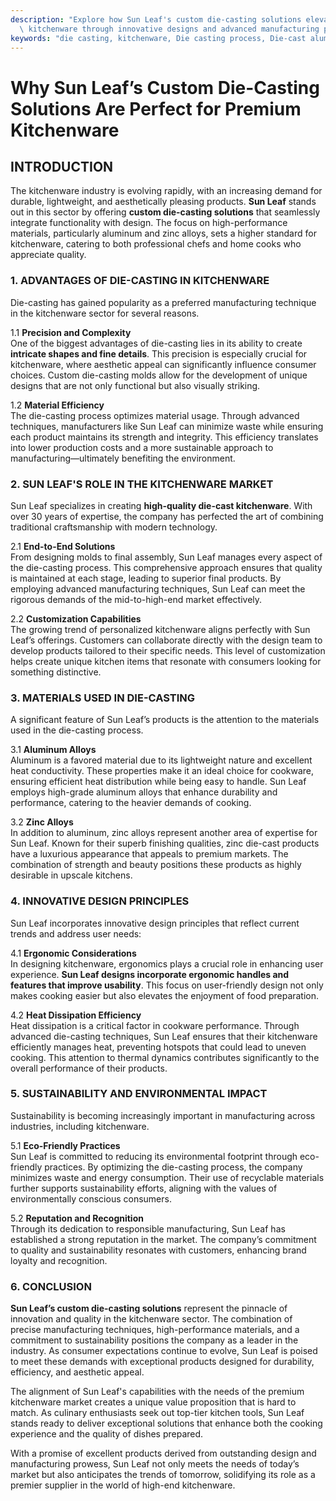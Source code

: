 ```yaml
---
description: "Explore how Sun Leaf's custom die-casting solutions elevate the quality of premium\
  \ kitchenware through innovative designs and advanced manufacturing processes."
keywords: "die casting, kitchenware, Die casting process, Die-cast aluminum"
---
```

# Why Sun Leaf’s Custom Die-Casting Solutions Are Perfect for Premium Kitchenware

## INTRODUCTION

The kitchenware industry is evolving rapidly, with an increasing demand for durable, lightweight, and aesthetically pleasing products. **Sun Leaf** stands out in this sector by offering **custom die-casting solutions** that seamlessly integrate functionality with design. The focus on high-performance materials, particularly aluminum and zinc alloys, sets a higher standard for kitchenware, catering to both professional chefs and home cooks who appreciate quality.

### 1. ADVANTAGES OF DIE-CASTING IN KITCHENWARE

Die-casting has gained popularity as a preferred manufacturing technique in the kitchenware sector for several reasons. 

1.1 **Precision and Complexity**  
One of the biggest advantages of die-casting lies in its ability to create **intricate shapes and fine details**. This precision is especially crucial for kitchenware, where aesthetic appeal can significantly influence consumer choices. Custom die-casting molds allow for the development of unique designs that are not only functional but also visually striking.

1.2 **Material Efficiency**  
The die-casting process optimizes material usage. Through advanced techniques, manufacturers like Sun Leaf can minimize waste while ensuring each product maintains its strength and integrity. This efficiency translates into lower production costs and a more sustainable approach to manufacturing—ultimately benefiting the environment.

### 2. SUN LEAF'S ROLE IN THE KITCHENWARE MARKET

Sun Leaf specializes in creating **high-quality die-cast kitchenware**. With over 30 years of expertise, the company has perfected the art of combining traditional craftsmanship with modern technology.

2.1 **End-to-End Solutions**  
From designing molds to final assembly, Sun Leaf manages every aspect of the die-casting process. This comprehensive approach ensures that quality is maintained at each stage, leading to superior final products. By employing advanced manufacturing techniques, Sun Leaf can meet the rigorous demands of the mid-to-high-end market effectively.

2.2 **Customization Capabilities**  
The growing trend of personalized kitchenware aligns perfectly with Sun Leaf’s offerings. Customers can collaborate directly with the design team to develop products tailored to their specific needs. This level of customization helps create unique kitchen items that resonate with consumers looking for something distinctive.

### 3. MATERIALS USED IN DIE-CASTING

A significant feature of Sun Leaf’s products is the attention to the materials used in the die-casting process.

3.1 **Aluminum Alloys**  
Aluminum is a favored material due to its lightweight nature and excellent heat conductivity. These properties make it an ideal choice for cookware, ensuring efficient heat distribution while being easy to handle. Sun Leaf employs high-grade aluminum alloys that enhance durability and performance, catering to the heavier demands of cooking.

3.2 **Zinc Alloys**  
In addition to aluminum, zinc alloys represent another area of expertise for Sun Leaf. Known for their superb finishing qualities, zinc die-cast products have a luxurious appearance that appeals to premium markets. The combination of strength and beauty positions these products as highly desirable in upscale kitchens.

### 4. INNOVATIVE DESIGN PRINCIPLES

Sun Leaf incorporates innovative design principles that reflect current trends and address user needs:

4.1 **Ergonomic Considerations**  
In designing kitchenware, ergonomics plays a crucial role in enhancing user experience. **Sun Leaf designs incorporate ergonomic handles and features that improve usability**. This focus on user-friendly design not only makes cooking easier but also elevates the enjoyment of food preparation.

4.2 **Heat Dissipation Efficiency**  
Heat dissipation is a critical factor in cookware performance. Through advanced die-casting techniques, Sun Leaf ensures that their kitchenware efficiently manages heat, preventing hotspots that could lead to uneven cooking. This attention to thermal dynamics contributes significantly to the overall performance of their products.

### 5. SUSTAINABILITY AND ENVIRONMENTAL IMPACT

Sustainability is becoming increasingly important in manufacturing across industries, including kitchenware.

5.1 **Eco-Friendly Practices**  
Sun Leaf is committed to reducing its environmental footprint through eco-friendly practices. By optimizing the die-casting process, the company minimizes waste and energy consumption. Their use of recyclable materials further supports sustainability efforts, aligning with the values of environmentally conscious consumers.

5.2 **Reputation and Recognition**  
Through its dedication to responsible manufacturing, Sun Leaf has established a strong reputation in the market. The company’s commitment to quality and sustainability resonates with customers, enhancing brand loyalty and recognition.

### 6. CONCLUSION

**Sun Leaf’s custom die-casting solutions** represent the pinnacle of innovation and quality in the kitchenware sector. The combination of precise manufacturing techniques, high-performance materials, and a commitment to sustainability positions the company as a leader in the industry. As consumer expectations continue to evolve, Sun Leaf is poised to meet these demands with exceptional products designed for durability, efficiency, and aesthetic appeal.

The alignment of Sun Leaf's capabilities with the needs of the premium kitchenware market creates a unique value proposition that is hard to match. As culinary enthusiasts seek out top-tier kitchen tools, Sun Leaf stands ready to deliver exceptional solutions that enhance both the cooking experience and the quality of dishes prepared.

With a promise of excellent products derived from outstanding design and manufacturing prowess, Sun Leaf not only meets the needs of today’s market but also anticipates the trends of tomorrow, solidifying its role as a premier supplier in the world of high-end kitchenware.
